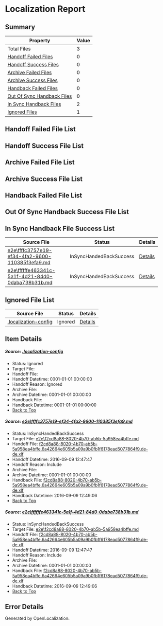 # <a name='report-top'></a> Localization Report

## Summary
 Property | Value 
 -------- | ----- 
 Total Files | 3
[ Handoff Failed Files ](#handoff-failed-list)| 0
[ Handoff Success Files ](#handoff-success-list)| 0
[ Archive Failed Files ](#archive-failed-list)| 0
[ Archive Success Files ](#archive-success-list)| 0
[ Handback Failed Files ](#handback-failed-list)| 0
[ Out Of Sync Handback Files ](#outofsync-handback-success-list)| 0
[ In Sync Handback Files ](#insync-handback-success-list)| 2
[ Ignored Files ](#ignored-list)| 1

## <a name='handoff-failed-list'></a> Handoff Failed File List

## <a name='handoff-success-list'></a> Handoff Success File List

## <a name='archive-failed-list'></a> Archive Failed File List

## <a name='archive-success-list'></a> Archive Success File List

## <a name='handback-failed-list'></a> Handback Failed File List

## <a name='outofsync-handback-success-list'></a> Out Of Sync Handback Success File List

## <a name='insync-handback-success-list'></a> In Sync Handback File Success List
 Source File | Status | Details 
 ----------- | ------ | ------- 
 [e2e\ffffc3757e19-ef34-4fa2-9600-110385f3efa9.md](https://github.com/OpenLocalizationTestOrg/ol-test0/blob/551e5bfefc155e3cbcc1768dd4abbeb03ea106f6/e2e/ffffc3757e19-ef34-4fa2-9600-110385f3efa9.md) | InSyncHandedBackSuccess | [Details](#930850829bfbb26678bc1bff075a2f84ee4adad91)
 [e2e\ffffffe463341c-5a1f-4d21-84d0-0daba738b31b.md](https://github.com/OpenLocalizationTestOrg/ol-test0/blob/0c87cd4399b318f901b85e39963edaf1767d033b/e2e/ffffffe463341c-5a1f-4d21-84d0-0daba738b31b.md) | InSyncHandedBackSuccess | [Details](#930850829bfbb26678bc1bff075a2f84ee4adad92)

## <a name='ignored-list'></a> Ignored File List
 Source File | Status | Details 
 ----------- | ------ | ------- 
 [.localization-config](https://github.com/OpenLocalizationTestOrg/ol-test0/blob/0c87cd4399b318f901b85e39963edaf1767d033b/.localization-config) | Ignored | [Details](#c268a05ecaa7ec85942ed632c29928ee5bd6da8d0)

## Item Details
##### <a name='c268a05ecaa7ec85942ed632c29928ee5bd6da8d0'></a> Source: [.localization-config](https://github.com/OpenLocalizationTestOrg/ol-test0/blob/0c87cd4399b318f901b85e39963edaf1767d033b/.localization-config)
* Status: Ignored
* Target File: 
* Handoff File: 
* Handoff Datetime: 0001-01-01 00:00:00
* Handoff Reason: Ignored
* Archive File: 
* Archive Datetime: 0001-01-01 00:00:00
* Handback File: 
* Handback Datetime: 0001-01-01 00:00:00
* [Back to Top](#report-top)

##### <a name='930850829bfbb26678bc1bff075a2f84ee4adad91'></a> Source: [e2e\ffffc3757e19-ef34-4fa2-9600-110385f3efa9.md](https://github.com/OpenLocalizationTestOrg/ol-test0/blob/551e5bfefc155e3cbcc1768dd4abbeb03ea106f6/e2e/ffffc3757e19-ef34-4fa2-9600-110385f3efa9.md)
* Status: InSyncHandedBackSuccess
* Target File: [e2e\f2cd8a88-8020-4b70-ab5b-5a958ea4bffe.md](https://github.com/OpenLocalizationTestOrg/ol-test0-dede/blob/c0ab60ea82f44ee002163df22d65d51d69adab7f/e2e/f2cd8a88-8020-4b70-ab5b-5a958ea4bffe.md)
* Handoff File: [f2cd8a88-8020-4b70-ab5b-5a958ea4bffe.6a42664e605b5a09a9b0fb1f6178ead5077864f9.de-de.xlf](https://github.com/OpenLocalizationTestOrg/ol-test0-handoff/blob/55912af442ebc01cec699c0f951c3fe16ca85f67/ol-handoff/OpenLocalizationTestOrg/ol-test0-dede/yuwzho/ht/f2cd8a88-8020-4b70-ab5b-5a958ea4bffe.6a42664e605b5a09a9b0fb1f6178ead5077864f9.de-de.xlf)
* Handoff Datetime: 2016-09-09 12:47:47
* Handoff Reason: Include
* Archive File: 
* Archive Datetime: 0001-01-01 00:00:00
* Handback File: [f2cd8a88-8020-4b70-ab5b-5a958ea4bffe.6a42664e605b5a09a9b0fb1f6178ead5077864f9.de-de.xlf](https://github.com/OpenLocalizationTestOrg/ol-test0-handback/blob/16da1fb5a74be982246c2ba366791f01c9a618c6/ol-handback/OpenLocalizationTestOrg/ol-test0-dede/yuwzho/ht/f2cd8a88-8020-4b70-ab5b-5a958ea4bffe.6a42664e605b5a09a9b0fb1f6178ead5077864f9.de-de.xlf)
* Handback Datetime: 2016-09-09 12:49:06
* [Back to Top](#report-top)

##### <a name='930850829bfbb26678bc1bff075a2f84ee4adad92'></a> Source: [e2e\ffffffe463341c-5a1f-4d21-84d0-0daba738b31b.md](https://github.com/OpenLocalizationTestOrg/ol-test0/blob/0c87cd4399b318f901b85e39963edaf1767d033b/e2e/ffffffe463341c-5a1f-4d21-84d0-0daba738b31b.md)
* Status: InSyncHandedBackSuccess
* Target File: [e2e\f2cd8a88-8020-4b70-ab5b-5a958ea4bffe.md](https://github.com/OpenLocalizationTestOrg/ol-test0-dede/blob/c0ab60ea82f44ee002163df22d65d51d69adab7f/e2e/f2cd8a88-8020-4b70-ab5b-5a958ea4bffe.md)
* Handoff File: [f2cd8a88-8020-4b70-ab5b-5a958ea4bffe.6a42664e605b5a09a9b0fb1f6178ead5077864f9.de-de.xlf](https://github.com/OpenLocalizationTestOrg/ol-test0-handoff/blob/55912af442ebc01cec699c0f951c3fe16ca85f67/ol-handoff/OpenLocalizationTestOrg/ol-test0-dede/yuwzho/ht/f2cd8a88-8020-4b70-ab5b-5a958ea4bffe.6a42664e605b5a09a9b0fb1f6178ead5077864f9.de-de.xlf)
* Handoff Datetime: 2016-09-09 12:47:47
* Handoff Reason: Include
* Archive File: 
* Archive Datetime: 0001-01-01 00:00:00
* Handback File: [f2cd8a88-8020-4b70-ab5b-5a958ea4bffe.6a42664e605b5a09a9b0fb1f6178ead5077864f9.de-de.xlf](https://github.com/OpenLocalizationTestOrg/ol-test0-handback/blob/16da1fb5a74be982246c2ba366791f01c9a618c6/ol-handback/OpenLocalizationTestOrg/ol-test0-dede/yuwzho/ht/f2cd8a88-8020-4b70-ab5b-5a958ea4bffe.6a42664e605b5a09a9b0fb1f6178ead5077864f9.de-de.xlf)
* Handback Datetime: 2016-09-09 12:49:06
* [Back to Top](#report-top)


## Error Details

Generated by OpenLocalization.
